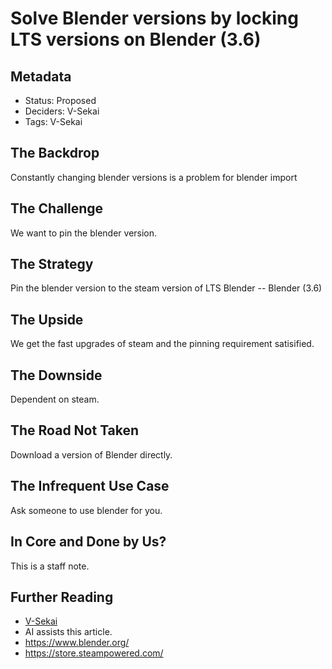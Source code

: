 # Solve Blender versions by locking LTS versions on Blender (3.6)

## Metadata  
  
- Status: Proposed <!-- Draft | Proposed | Rejected | Accepted | Deprecated | Superseded by -->  
- Deciders: V-Sekai  
- Tags: V-Sekai  
  
## The Backdrop  

Constantly changing blender versions is a problem for blender import
  
## The Challenge  

We want to pin the blender version.
  
## The Strategy  

Pin the blender version to the steam version of LTS Blender -- Blender (3.6)
  
## The Upside  

We get the fast upgrades of steam and the pinning requirement satisified.
  
## The Downside  

Dependent on steam.

## The Road Not Taken  

Download a version of Blender directly.
  
## The Infrequent Use Case  

Ask someone to use blender for you.
  
## In Core and Done by Us?   

This is a staff note.
  
## Further Reading  
  
- [V-Sekai](https://github.com/v-sekai/)
- AI assists this article.
- https://www.blender.org/
- https://store.steampowered.com/
